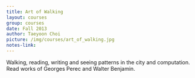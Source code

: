 ```yaml
---
title: Art of Walking
layout: courses
group: courses
date: Fall 2013
author: Taeyoon Choi
picture: /img/courses/art_of_walking.jpg
notes-link:
---
```

Walking, reading, writing and seeing patterns in the city and computation. Read works of Georges Perec and Walter Benjamin.   